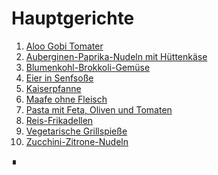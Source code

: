 Hauptgerichte
=============

1. [Aloo Gobi Tomater](Aloo-Gobi-Tomater.md)
2. [Auberginen-Paprika-Nudeln mit Hüttenkäse](Auberginen-Paprika-Nudeln.md)
3. [Blumenkohl-Brokkoli-Gemüse](Blumenkohl-Brokkoli_Gemüse.md)
4. [Eier in Senfsoße](Eier-in-Senfsoße.md)
5. [Kaiserpfanne](Kaiserpfanne.md)
6. [Maafe ohne Fleisch](Maafe-ohne-Fleisch.md)
7. [Pasta mit Feta, Oliven und Tomaten](Pasta_mit_Feta_Oliven_Tomaten.md)
8. [Reis-Frikadellen](Reis-Frikadellen.md)
9. [Vegetarische Grillspieße](Vegetarische_Grillspieße.md)
10. [Zucchini-Zitrone-Nudeln](Zucchini-Zitrone-Nudeln.md)
   
∎  
